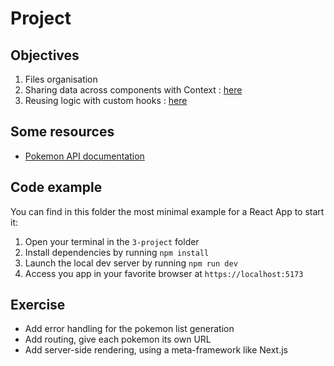 # Project

## Objectives

1. Files organisation
2. Sharing data across components with Context : [here](https://react.dev/learn/passing-data-deeply-with-context)
3. Reusing logic with custom hooks : [here](https://react.dev/learn/reusing-logic-with-custom-hooks)

## Some resources

- [Pokemon API documentation](https://pokeapi.co/)

## Code example

You can find in this folder the most minimal example for a React App to start it:

1. Open your terminal in the `3-project` folder
2. Install dependencies by running `npm install`
3. Launch the local dev server by running `npm run dev`
4. Access you app in your favorite browser at `https://localhost:5173`

## Exercise

- Add error handling for the pokemon list generation
- Add routing, give each pokemon its own URL
- Add server-side rendering, using a meta-framework like Next.js
